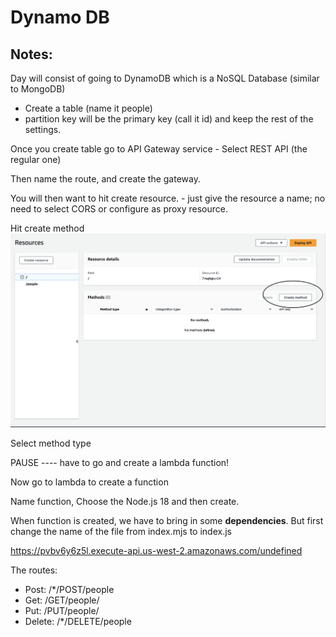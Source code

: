 # Dynamo DB

## Notes:

Day will consist of going to DynamoDB which is a NoSQL Database (similar to MongoDB)

- Create a table (name it people)
- partition key will be the primary key (call it id) and keep the rest of the settings.

Once you create table go to API Gateway service
    - Select REST API (the regular one)

Then name the route, and create the gateway. 

You will then want to hit create resource.
    - just give the resource a name; no need to select CORS or configure as proxy resource. 

Hit create method 
![Method](./screenshot-1.png)

Select method type

PAUSE ---- have to go and create a lambda function!

Now go to lambda to create a function

Name function, Choose the Node.js 18 and then create.

When function is created, we have to bring in some **dependencies**. But first change the name of the file from index.mjs to index.js

https://pvbv6y6z5l.execute-api.us-west-2.amazonaws.com/undefined

The routes:

- Post: /*/POST/people
- Get: /GET/people/
- Put: /PUT/people/
- Delete: /*/DELETE/people
